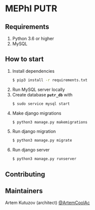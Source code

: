 # MEPhI PUTR

## Requirements
1. Python 3.6 or higher
1. MySQL

## How to start
1. Install dependencies  
    ```bash
    $ pip3 install -r requirements.txt 
    ```
2. Run MySQL server locally
3. Create database **`putr_db`** with
   ```bash
   $ sudo service mysql start
   ```
4. Make django migrations
    ```bash
    $ python3 manage.py makemigrations
    ```
5. Run django migration
    ```bash
    $ python3 manage.py migrate
    ```
6. Run django server
    ```bash
    $ python3 manage.py runserver
    ```
   
## Contributing

## Maintainers
Artem Kutuzov (architect) [@ArtemCoolAc](https://github.com/ArtemCoolAc)  
